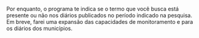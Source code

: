 Por enquanto, o programa te indica se o termo que você busca está presente ou não nos diários publicados no período indicado na pesquisa. Em breve, farei uma expansão das capacidades de monitoramento e para os diários dos municípios.
